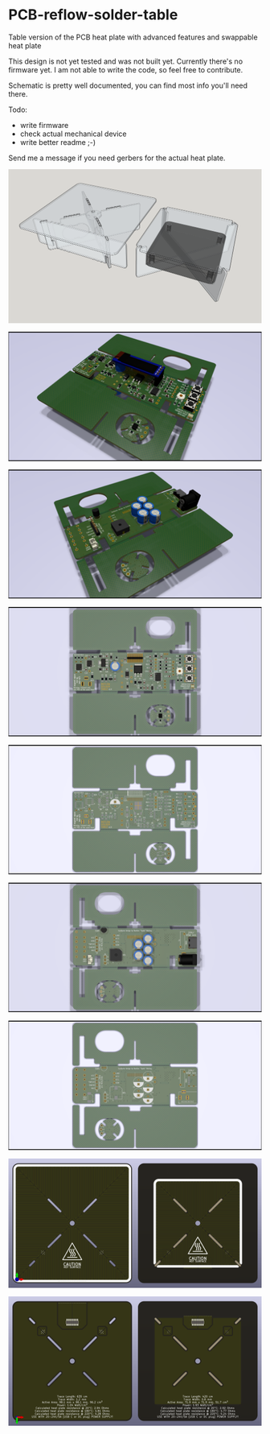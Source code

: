 # PCB-reflow-solder-table
Table version of the PCB heat plate with advanced features and swappable heat plate

This design is not yet tested and was not built yet.
Currently there's no firmware yet. I am not able to write the code, so feel free to contribute.
 
Schematic is pretty well documented, you can find most info you'll need there.

Todo:
- write firmware
- check actual mechanical device
- write better readme ;-)

Send me a message if you need gerbers for the actual heat plate.

![](https://github.com/DerSpatz/PCB-reflow-solder-table/blob/main/HeatTable-Base-v0.9/renders/3d-edges.png)

![](https://github.com/DerSpatz/PCB-reflow-solder-table/blob/main/HeatTable-Base-v0.9/renders/HeatTable-Base-v1.0_front_angled.png)

![](https://github.com/DerSpatz/PCB-reflow-solder-table/blob/main/HeatTable-Base-v0.9/renders/HeatTable-Base-v1.0_back_angled.png)

![](https://github.com/DerSpatz/PCB-reflow-solder-table/blob/main/HeatTable-Base-v0.9/renders/HeatTable-Base-v1.0_front_populated.png)

![](https://github.com/DerSpatz/PCB-reflow-solder-table/blob/main/HeatTable-Base-v0.9/renders/HeatTable-Base-v1.0_front_unpopulated.png)

![](https://github.com/DerSpatz/PCB-reflow-solder-table/blob/main/HeatTable-Base-v0.9/renders/HeatTable-Base-v1.0_back_populated.png)

![](https://github.com/DerSpatz/PCB-reflow-solder-table/blob/main/HeatTable-Base-v0.9/renders/HeatTable-Base-v1.0_back_unpopulated.png)

![](https://github.com/DerSpatz/PCB-reflow-solder-table/blob/main/HeatTable-Base-v0.9/renders/HeatBed_Front_20-24V.png)

![](https://github.com/DerSpatz/PCB-reflow-solder-table/blob/main/HeatTable-Base-v0.9/renders/HeatBed_Back_20-24V.png)
